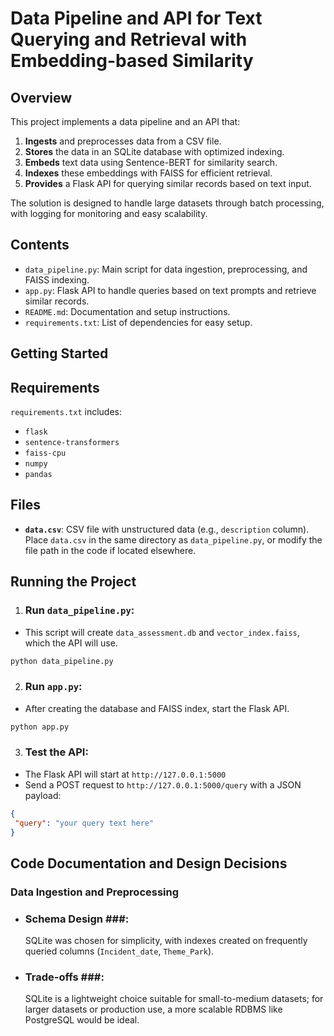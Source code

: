 # Data Pipeline and API for Text Querying and Retrieval with Embedding-based Similarity

## Overview

This project implements a data pipeline and an API that:
1. **Ingests** and preprocesses data from a CSV file.
2. **Stores** the data in an SQLite database with optimized indexing.
3. **Embeds** text data using Sentence-BERT for similarity search.
4. **Indexes** these embeddings with FAISS for efficient retrieval.
5. **Provides** a Flask API for querying similar records based on text input.

The solution is designed to handle large datasets through batch processing, with logging for monitoring and easy scalability.

## Contents

- `data_pipeline.py`: Main script for data ingestion, preprocessing, and FAISS indexing.
- `app.py`: Flask API to handle queries based on text prompts and retrieve similar records.
- `README.md`: Documentation and setup instructions.
- `requirements.txt`: List of dependencies for easy setup.

## Getting Started

## Requirements

`requirements.txt` includes:
- `flask`
- `sentence-transformers`
- `faiss-cpu`
- `numpy`
- `pandas`

## Files

- **`data.csv`**: CSV file with unstructured data (e.g., `description` column). Place `data.csv` in the same directory as `data_pipeline.py`, or modify the file path in the code if located elsewhere.

## Running the Project

1. ### Run `data_pipeline.py`:

- This script will create `data_assessment.db` and `vector_index.faiss`, which the API will use.

```bash
python data_pipeline.py
```
2. ### Run `app.py`:
- After creating the database and FAISS index, start the Flask API.

```bash
python app.py
```

3. ### Test the API:
- The Flask API will start at `http://127.0.0.1:5000`
- Send a POST request to `http://127.0.0.1:5000/query` with a JSON payload:

```json
{
 "query": "your query text here"
}
```
## Code Documentation and Design Decisions
### Data Ingestion and Preprocessing
- ### Schema Design ###:
  SQLite was chosen for simplicity, with indexes created on frequently queried columns (`Incident_date`, `Theme_Park`).
- ### Trade-offs ###:
  SQLite is a lightweight choice suitable for small-to-medium datasets; for larger datasets or production use, a more scalable RDBMS like PostgreSQL would be ideal.

